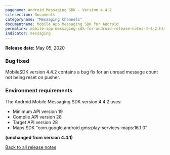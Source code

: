 ```yaml
---
pagename: Android Messaging SDK - Version 4.4.2
sitesection: Documents
categoryname: "Messaging Channels"
documentname: Mobile App Messaging SDK for Android
permalink: mobile-app-messaging-sdk-for-android-release-notes-4-4-2.html
indicator: messaging
---
```


**Release date:** May 05, 2020

### Bug fixed

MobileSDK version 4.4.2 contains a bug fix for an unread message count not being reset on pusher.

### Environment requirements

The Android Mobile Messaging SDK version 4.4.2 uses:

- Minimum API version 19
- Compile API version 28
- Target API version 28
- Maps SDK "com.google.android.gms:play-services-maps:16.1.0"

**(unchanged from version 4.4.1)**

<div class="btn-wrapper">
<a class="back-btn" href="mobile-app-messaging-sdk-for-android-all-release-notes.html">Back to all release notes</a>
</div>
